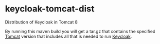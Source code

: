 # keycloak-tomcat-dist
Distribution of Keycloak in Tomcat 8

By running this maven build you will get a tar.gz that contains the specified [Tomcat](http://tomcat.apache.org/) version that includes all that is needed to run [Keycloak](http://keycloak.jboss.org/).
